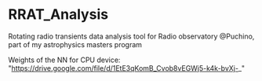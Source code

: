 # RRAT_Analysis
Rotating radio transients data analysis tool for Radio observatory @Puchino, part of my astrophysics masters program

Weights of the NN for CPU device: "https://drive.google.com/file/d/1EtE3qKomB_Cvob8vEGWj5-k4k-bvXj-_"

